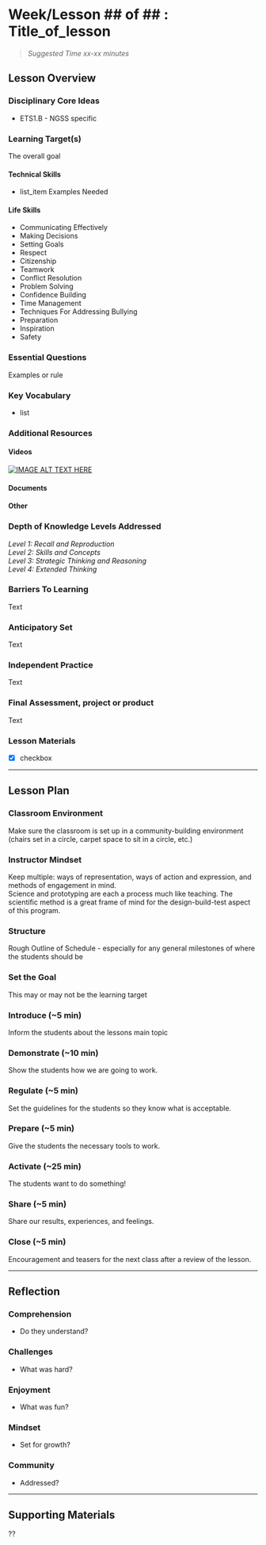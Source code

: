 # Week/Lesson ## of ## : Title_of_lesson
> _Suggested Time xx-xx minutes_
## Lesson Overview
### Disciplinary Core Ideas
- ETS1.B - NGSS specific

### Learning Target(s)
The overall goal  
#### Technical Skills
- list_item Examples Needed
#### Life Skills
- Communicating Effectively
- Making Decisions
- Setting Goals
- Respect
- Citizenship
- Teamwork
- Conflict Resolution
- Problem Solving
- Confidence Building
- Time Management
- Techniques For Addressing Bullying
- Preparation
- Inspiration
- Safety

### Essential Questions
Examples or rule  
### Key Vocabulary
- list

### Additional Resources
#### Videos
<!-- image link to video example -->
[![IMAGE ALT TEXT HERE](http://img.youtube.com/vi/dQNqwrBMXYU/0.jpg)](https://youtu.be/dQNqwrBMXYU)
#### Documents
#### Other

### Depth of Knowledge Levels Addressed
_Level 1:  Recall and Reproduction_  
_Level 2:  Skills and Concepts_  
_Level 3:  Strategic Thinking and Reasoning_  
_Level 4:  Extended Thinking_  

### Barriers To Learning
Text  

### Anticipatory Set
Text  

### Independent Practice
Text  

### Final Assessment, project or product
Text  

### Lesson Materials
- [x] checkbox

___

## Lesson Plan

### Classroom Environment
Make sure the classroom is set up in a community-building environment (chairs set in a circle, carpet space to sit in a circle, etc.)  

### Instructor Mindset
Keep multiple: ways of representation, ways of action and expression, and methods of engagement in mind.  
Science and prototyping are each a process much like teaching. The scientific method is a great frame of mind for the design-build-test aspect of this program.

### Structure
Rough Outline of Schedule - especially for any general milestones of where the students should be

### Set the Goal
This may or may not be the learning target

### Introduce (~5 min)
Inform the students about the lessons main topic

### Demonstrate (~10 min)
Show the students how we are going to work.

### Regulate (~5 min)
Set the guidelines for the students so they know what is acceptable.

### Prepare (~5 min)
Give the students the necessary tools to work.

### Activate (~25 min)
The students want to do something!

### Share (~5 min)
Share our results, experiences, and feelings.

### Close (~5 min)
Encouragement and teasers for the next class after a review of the lesson.

___

## Reflection
### Comprehension
- Do they understand?
### Challenges
- What was hard?
### Enjoyment
- What was fun?
### Mindset
- Set for growth?
### Community
- Addressed?
___

## Supporting Materials
??